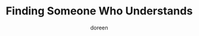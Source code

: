 ---
title: Finding Someone Who Understands
slug: finding-someone-who-understands
excerpt: Support doesn't always have to come from those closest to us. Sometimes strength comes from being heard by someone who has walked a similar path.
feature_image:
  alt: An open gate in a peaceful field representing new opportunities for connectionunde
  width: 1536
  height: 1024
  url: /images/uploads/understands.png
html_content: >-
  There are times in life when carrying something alone becomes too heavy. Secrets, worries, unspoken struggles — they can eat away at us in silence.


  That is why I believe so strongly in the importance of finding someone who understands. A place where you can share without fear of judgment, where honesty feels safe.


  Recently I began training with <strong>Togetherall</strong>, an online platform that offers exactly that. It is <strong>100% anonymous, 100% safe, and monitored by professionals around the clock</strong>. What I have learned there has been eye-opening, thought-provoking, and heart filling. It reminds me that support doesn't always have to come from those closest to us. Sometimes strength comes from the simple act of being heard by someone who has walked a similar path.


  Knowing that such a resource exists fills me with gratitude — and hope. Because we never know when the moment will come that we need to reach out. To vent. To draw strength. To find comfort in knowing someone else has been there too.


  If you haven't yet explored Togetherall, I encourage you to take a look. <strong>You never know when you will need someone to understand.</strong>
published_at: 2025-05-15T11:30:00.000Z
category: mental-health
tags:
  - support
  - community
  - mental-health
  - resources
author: doreen
---